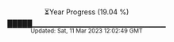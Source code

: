 <p align="center">
⏳Year Progress (19.04 %) <br>
█████▁▁▁▁▁▁▁▁▁▁▁▁▁▁▁▁▁▁▁▁▁▁▁▁▁ <br>
<sub>Updated: Sat, 11 Mar 2023 12:02:49 GMT</sub>
</p>

